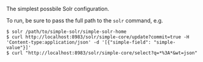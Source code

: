The simplest possbile Solr configuration.

To run, be sure to pass the full path to the `solr` command, e.g.
```
$ solr /path/to/simple-solr/simple-solr-home
$ curl http://localhost:8983/solr/simple-core/update?commit=true -H 'Content-type:application/json' -d '[{"simple-field": "simple-value"}]'
$ curl "http://localhost:8983/solr/simple-core/select?q=*%3A*&wt=json"
```
